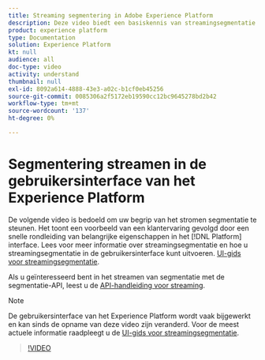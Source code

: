 ```yaml
---
title: Streaming segmentering in Adobe Experience Platform
description: Deze video biedt een basiskennis van streamingsegmentatie binnen Adobe Experience Platform en beschrijft hoe u streamingsegmentatie kunt uitvoeren met behulp van de interface van het Platform.
product: experience platform
type: Documentation
solution: Experience Platform
kt: null
audience: all
doc-type: video
activity: understand
thumbnail: null
exl-id: 8092a614-4888-43e3-a02c-b1cf0eb45256
source-git-commit: 0085306a2f5172eb19590cc12bc9645278bd2b42
workflow-type: tm+mt
source-wordcount: '137'
ht-degree: 0%

---
```


# Segmentering streamen in de gebruikersinterface van het Experience Platform

De volgende video is bedoeld om uw begrip van het stromen segmentatie te steunen. Het toont een voorbeeld van een klantervaring gevolgd door een snelle rondleiding van belangrijke eigenschappen in het [!DNL Platform] interface. Lees voor meer informatie over streamingsegmentatie en hoe u streamingsegmentatie in de gebruikersinterface kunt uitvoeren. [UI-gids voor streamingsegmentatie](../ui/streaming-segmentation.md).

Als u geïnteresseerd bent in het streamen van segmentatie met de segmentatie-API, leest u de [API-handleiding voor streaming](../api/streaming-segmentation.md).

>[!NOTE]
>
>De gebruikersinterface van het Experience Platform wordt vaak bijgewerkt en kan sinds de opname van deze video zijn veranderd. Voor de meest actuele informatie raadpleegt u de [UI-gids voor streamingsegmentatie](../ui/streaming-segmentation.md).

>[!VIDEO](https://video.tv.adobe.com/v/36184?quality=12&learn=on)

